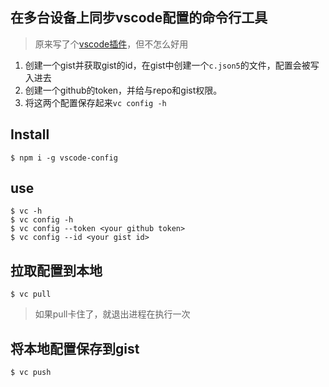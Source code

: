 ## 在多台设备上同步vscode配置的命令行工具

> 原来写了个[vscode插件](https://github.com/januwA/your-vscode-config)，但不怎么好用

1. 创建一个gist并获取gist的id，在gist中创建一个`c.json5`的文件，配置会被写入进去
2. 创建一个github的token，并给与repo和gist权限。
3. 将这两个配置保存起来`vc config -h`

## Install
```
$ npm i -g vscode-config
```

## use
```shell
$ vc -h
$ vc config -h
$ vc config --token <your github token>
$ vc config --id <your gist id>
```

## 拉取配置到本地
```shell
$ vc pull
```
> 如果pull卡住了，就退出进程在执行一次

## 将本地配置保存到gist
```shell
$ vc push
```
